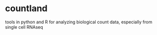 # countland
tools in python and R for analyzing biological count data, especially from single cell RNAseq 
